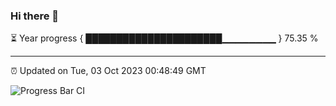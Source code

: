 ### Hi there 👋

⏳ Year progress { ██████████████████████▁▁▁▁▁▁▁▁ } 75.35 %

---

⏰ Updated on Tue, 03 Oct 2023 00:48:49 GMT

![Progress Bar CI](https://github.com/liununu/liununu/workflows/Progress%20Bar%20CI/badge.svg)
